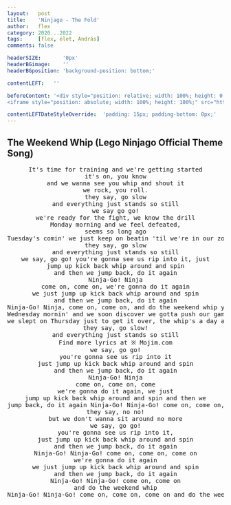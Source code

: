 ```yaml
---
layout:   post
title:    'Ninjago - The Fold'
author:   flex
category: 2020...2022
tags:     [flex, élet, András]
comments: false

headerSIZE:       '0px'
headerBGimage:    ''
headerBGposition: 'background-position: bottom;'

contentLEFT:   ''

beforeContent: '<div style="position: relative; width: 100%; height: 0; padding-bottom: 56.25%;">
<iframe style="position: absolute; width: 100%; height: 100%;" src="https://www.youtube.com/embed/QBUuCbRf-ic" title="YouTube video player" frameborder="0" allow="accelerometer; autoplay; clipboard-write; encrypted-media; gyroscope; picture-in-picture" allowfullscreen></iframe></div>'

contentLEFTDateStyleOverride:  'padding: 15px; padding-bottom: 0px;'
---
```


## The Weekend Whip (Lego Ninjago Official Theme Song)

<center><pre>
It's time for training and we're getting started
it's on, you know
and we wanna see you whip and shout it
we rock, you roll.
they say, go slow
and everything just stands so still
we say go go!
we're ready for the fight, we know the drill
Monday morning and we feel defeated,
seems so long ago
Tuesday's comin' we just keep on beatin 'til we're in our zone
they say, go slow
and everything just stands so still
we say, go go! you're gonna see us rip into it, just
jump up kick back whip around and spin
and then we jump back, do it again
Ninja-Go! Ninja
come on, come on, we're gonna do it again
we just jump up kick back whip around and spin
and then we jump back, do it again
Ninja-Go! Ninja, come on, come on, and do the weekend whip yeah!
Wednesday mornin' and we soon discover we gotta push our game
we slept on Thursday just to get it over, the whip's a day away!
they say, go slow!
and everything just stands so still
Find more lyrics at ※ Mojim.com
we say, go go!
you're gonna see us rip into it
just jump up kick back whip around and spin
and then we jump back, do it again
Ninja-Go! Ninja
come on, come on, come
we're gonna do it again, we just
jump up kick back whip around and spin and then we
jump back, do it again Ninja-Go! Ninja-Go! come on, come on, and do the weekend whip
they say, no no!
but we don't wanna sit around no more
we say, go go!
you're gonna see us rip into it,
just jump up kick back whip around and spin
and then we jump back, do it again
Ninja-Go! Ninja-Go! come on, come on, come on
we're gonna do it again
we just jump up kick back whip around and spin
and then we jump back, do it again
Ninja-Go! Ninja-Go! come on, come on
and do the weekend whip
Ninja-Go! Ninja-Go! come on, come on, come on and do the weekend whip jump up kick back do it again and spin!
</pre></center>